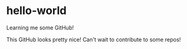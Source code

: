 # hello-world
Learning me some GitHub!

This GitHub looks pretty nice! Can't wait to contribute to some repos!
